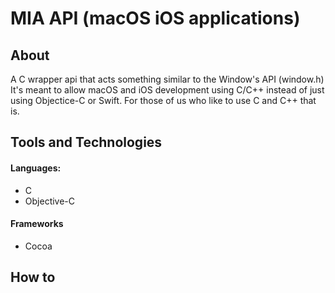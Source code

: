 # MIA API (macOS iOS applications)

## About

A C wrapper api that acts something similar to the Window's API (window.h)
It's meant to allow macOS and iOS development using C/C++ instead of just using Objectice-C or Swift.
For those of us who like to use C and C++ that is.

## Tools and Technologies

#### Languages:

* C
* Objective-C

#### Frameworks

* Cocoa

## How to

